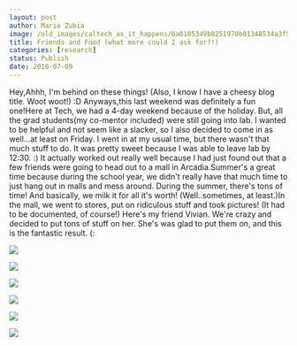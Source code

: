 ```yaml
---
layout: post
author: Mario Zubia
image: /old_images/caltech_as_it_happens/6a0105349b8251970b01348534a3f5970c.jpg
title: Friends and Food (what more could I ask for?!) 
categories: [research]
status: Publish
date: 2010-07-09
---
```



Hey,Ahhh, I'm behind on these things! (Also, I know I have a cheesy blog title. Woot woot!) :D Anyways,this last weekend was definitely a fun one!Here at Tech, we had a 4-day weekend because of the holiday. But, all the grad students(my co-mentor included) were still going into lab. I wanted to be helpful and not seem like a slacker, so I also decided to come in as well...at least on Friday. I went in at my usual time, but there wasn't that much stuff to do. It was pretty sweet because I was able to leave lab by 12:30. :) It actually worked out really well because I had just found out that a few friends were going to head out to a mall in Arcadia.Summer's a great time because during the school year, we didn't really have that much time to just hang out in malls and mess around. During the summer, there's tons of time! And basically, we milk it for all it's worth! (Well..sometimes, at least.)In the mall, we went to stores, put on ridiculous stuff and took pictures! (It had to be documented, of course!) Here's my friend Vivian. We're crazy and decided to put tons of stuff on her. She's was glad to put them on, and this is the fantastic result. (:

![](/old_images/caltech_as_it_happens/6a0105349b8251970b0133f20f1bd3970b.jpg)

![](/old_images/caltech_as_it_happens/6a0105349b8251970b0133f2151cc2970b.jpg)

![](/old_images/caltech_as_it_happens/6a0105349b8251970b0134853a7ec5970c.jpg)

![](/old_images/caltech_as_it_happens/6a0105349b8251970b0134853a7fc4970c.jpg)

![](/old_images/caltech_as_it_happens/6a0105349b8251970b0134853a83f5970c.jpg)

![](/old_images/caltech_as_it_happens/6a0105349b8251970b0134853a8743970c.jpg)

